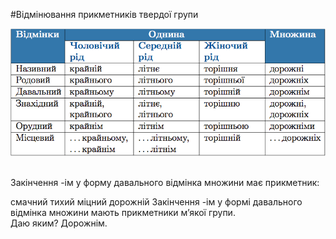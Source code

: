 #Вiдмiнювання прикметникiв твердої групи

<div class="center">
<img src="../pics/6/6.png" width="600px" class="center"/>
</div>
<br>

<quiz> 
    <question>
       <p>Закінчення <span class="p1">-ім</span> у форму давального відмінка множини має прикметник:</p>
           <answer>смачний</answer>
           <answer>тихий</answer>
           <answer>міцний</answer>
           <answer correct>дорожній</answer>
      <explanation>
Закінчення <span class="p1">-ім</span> у формі давального відмінка множини мають прикметники м’якої групи. <br>
Даю яким? Дорожнім.
</explanation>
    </question>
</quiz> 
